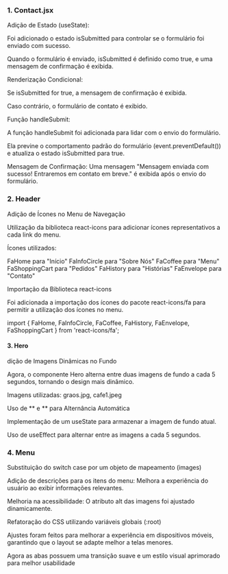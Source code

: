 ### 1. Contact.jsx
Adição de Estado (useState):

Foi adicionado o estado isSubmitted para controlar se o formulário foi enviado com sucesso.

Quando o formulário é enviado, isSubmitted é definido como true, e uma mensagem de confirmação é exibida.

Renderização Condicional:

Se isSubmitted for true, a mensagem de confirmação é exibida.

Caso contrário, o formulário de contato é exibido.

Função handleSubmit:

A função handleSubmit foi adicionada para lidar com o envio do formulário.

Ela previne o comportamento padrão do formulário (event.preventDefault()) e atualiza o estado isSubmitted para true.

Mensagem de Confirmação: Uma mensagem "Mensagem enviada com sucesso! Entraremos em contato em breve." é exibida após o envio do formulário.

### 2. Header

Adição de Ícones no Menu de Navegação

Utilização da biblioteca react-icons para adicionar ícones representativos a cada link do menu.

Ícones utilizados:

FaHome para "Início"
FaInfoCircle para "Sobre Nós"
FaCoffee para "Menu"
FaShoppingCart para "Pedidos"
FaHistory para "Histórias"
FaEnvelope para "Contato"

Importação da Biblioteca react-icons

Foi adicionada a importação dos ícones do pacote react-icons/fa para permitir a utilização dos ícones no menu.

import { FaHome, FaInfoCircle, FaCoffee, FaHistory, FaEnvelope, FaShoppingCart } from 'react-icons/fa';

#### 3. Hero

dição de Imagens Dinâmicas no Fundo

Agora, o componente Hero alterna entre duas imagens de fundo a cada 5 segundos, tornando o design mais dinâmico.

Imagens utilizadas: graos.jpg, cafe1.jpeg

Uso de ** e ** para Alternância Automática

Implementação de um useState para armazenar a imagem de fundo atual.

Uso de useEffect para alternar entre as imagens a cada 5 segundos.

### 4. Menu

Substituição do switch case por um objeto de mapeamento (images)

Adição de descrições para os itens do menu: Melhora a experiência do usuário ao exibir informações relevantes.

Melhoria na acessibilidade: O atributo alt das imagens foi ajustado dinamicamente.

Refatoração do CSS utilizando variáveis globais (:root)

Ajustes foram feitos para melhorar a experiência em dispositivos móveis, garantindo que o layout se adapte melhor a telas menores.

Agora as abas possuem uma transição suave e um estilo visual aprimorado para melhor usabilidade